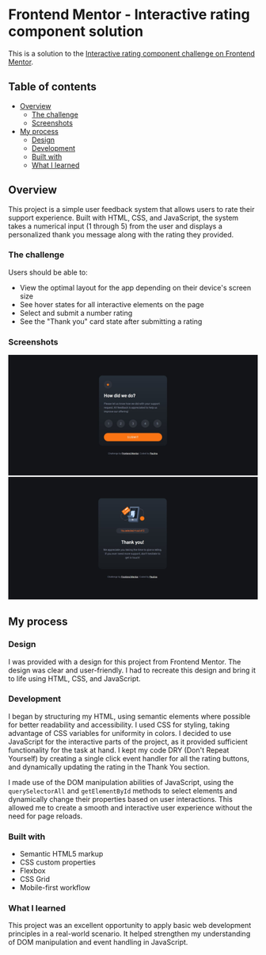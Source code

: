 # Frontend Mentor - Interactive rating component solution

This is a solution to the [Interactive rating component challenge on Frontend Mentor](https://www.frontendmentor.io/challenges/interactive-rating-component-koxpeBUmI). 

## Table of contents

- [Overview](#overview)
  - [The challenge](#the-challenge)
  - [Screenshots](#screenshot)
- [My process](#my-process)
  - [Design](#design)
  - [Development](#development)
  - [Built with](#built-with)
  - [What I learned](#what-i-learned)

## Overview

This project is a simple user feedback system that allows users to rate their support experience. Built with HTML, CSS, and JavaScript, the system takes a numerical input (1 through 5) from the user and displays a personalized thank you message along with the rating they provided.

### The challenge

Users should be able to:

- View the optimal layout for the app depending on their device's screen size
- See hover states for all interactive elements on the page
- Select and submit a number rating
- See the "Thank you" card state after submitting a rating

### Screenshots

![](images/interactive-rating-component-1.JPG)
![](images/interactive-rating-component-2.JPG)

## My process

### Design

I was provided with a design for this project from Frontend Mentor. The design was clear and user-friendly. I had to recreate this design and bring it to life using HTML, CSS, and JavaScript.

### Development
I began by structuring my HTML, using semantic elements where possible for better readability and accessibility. I used CSS for styling, taking advantage of CSS variables for uniformity in colors. I decided to use JavaScript for the interactive parts of the project, as it provided sufficient functionality for the task at hand. I kept my code DRY (Don't Repeat Yourself) by creating a single click event handler for all the rating buttons, and dynamically updating the rating in the Thank You section.

I made use of the DOM manipulation abilities of JavaScript, using the `querySelectorAll` and `getElementById` methods to select elements and dynamically change their properties based on user interactions. This allowed me to create a smooth and interactive user experience without the need for page reloads.

### Built with

- Semantic HTML5 markup
- CSS custom properties
- Flexbox
- CSS Grid
- Mobile-first workflow

### What I learned

This project was an excellent opportunity to apply basic web development principles in a real-world scenario. It helped strengthen my understanding of DOM manipulation and event handling in JavaScript.





